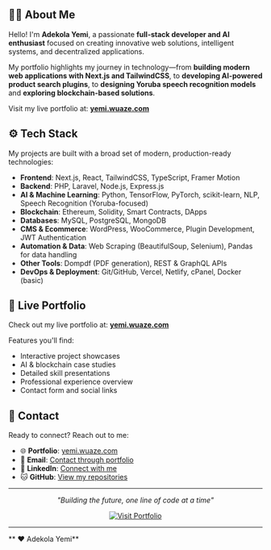 
  

## 🙋‍♂️ About Me

Hello! I'm **Adekola Yemi**, a passionate **full-stack developer and AI enthusiast** focused on creating innovative web solutions, intelligent systems, and decentralized applications.  

My portfolio highlights my journey in technology—from **building modern web applications with Next.js and TailwindCSS**, to **developing AI-powered product search plugins**, to **designing Yoruba speech recognition models** and **exploring blockchain-based solutions**.  

Visit my live portfolio at: **[yemi.wuaze.com](https://yemi.wuaze.com/)**

## ⚙️ Tech Stack

My projects are built with a broad set of modern, production-ready technologies:

- **Frontend**: Next.js, React, TailwindCSS, TypeScript, Framer Motion  
- **Backend**: PHP, Laravel, Node.js, Express.js  
- **AI & Machine Learning**: Python, TensorFlow, PyTorch, scikit-learn, NLP, Speech Recognition (Yoruba-focused)  
- **Blockchain**: Ethereum, Solidity, Smart Contracts, DApps  
- **Databases**: MySQL, PostgreSQL, MongoDB  
- **CMS & Ecommerce**: WordPress, WooCommerce, Plugin Development, JWT Authentication  
- **Automation & Data**: Web Scraping (BeautifulSoup, Selenium), Pandas for data handling  
- **Other Tools**: Dompdf (PDF generation), REST & GraphQL APIs  
- **DevOps & Deployment**: Git/GitHub, Vercel, Netlify, cPanel, Docker (basic)  



## 🌟 Live Portfolio

Check out my live portfolio at: **[yemi.wuaze.com](https://yemi.wuaze.com/)**  

Features you'll find:
- Interactive project showcases  
- AI & blockchain case studies  
- Detailed skill presentations  
- Professional experience overview  
- Contact form and social links  



## 📝 Contact

Ready to connect? Reach out to me:

- 🌐 **Portfolio**: [yemi.wuaze.com](https://yemi.wuaze.com/)  
- 📧 **Email**: [Contact through portfolio](https://yemi.wuaze.com/)  
- 💼 **LinkedIn**: [Connect with me](https://yemi.wuaze.com/)  
- 🐱 **GitHub**: [View my repositories](https://github.com/laraoye?tab=repositories/)  

---

<div align="center">
  <p><em>"Building the future, one line of code at a time"</em></p>
  <a href="https://yemi.wuaze.com/">
    <img src="https://img.shields.io/badge/Visit%20My%20Portfolio-4CAF50?style=for-the-badge&logo=globe&logoColor=white" alt="Visit Portfolio" />
  </a>
</div>

---

** ❤️ Adekola Yemi**
